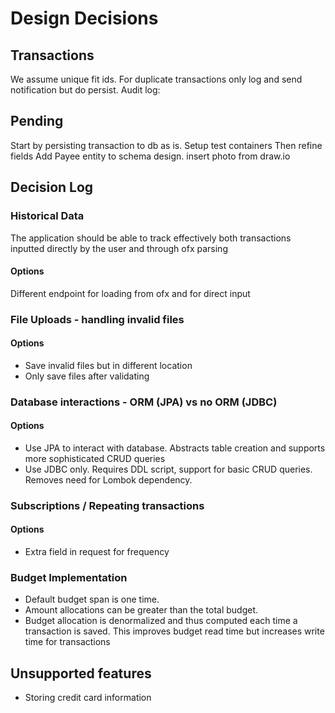 # Design Decisions

## Transactions
We assume unique fit ids. For duplicate transactions only log and send notification but do persist.
Audit log: <strategy for audit log>

## Pending
Start by persisting transaction to db as is. Setup test containers
Then refine fields
Add Payee entity to schema design. insert photo from draw.io

## Decision Log

### Historical Data
The application should be able to track effectively both transactions inputted directly by the user and through ofx parsing
#### Options
Different endpoint for loading from ofx and for direct input

### File Uploads - handling invalid files
#### Options
- Save invalid files but in different location
- Only save files after validating

### Database interactions - ORM (JPA) vs no ORM (JDBC)
#### Options
- Use JPA to interact with database. Abstracts table creation and supports more sophisticated CRUD queries
- Use JDBC only. Requires DDL script, support for basic CRUD queries. Removes need for Lombok dependency.

### Subscriptions / Repeating transactions
#### Options
- Extra field in request for frequency

### Budget Implementation
- Default budget span is one time.
- Amount allocations can be greater than the total budget.
- Budget allocation is denormalized and thus computed each time a transaction is saved. This improves budget read time but increases write time for transactions

## Unsupported features
- Storing credit card information